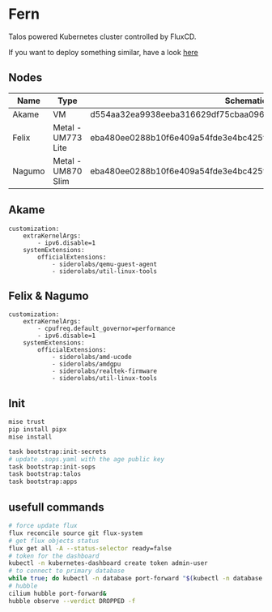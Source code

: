 # Fern

Talos powered Kubernetes cluster controlled by FluxCD.

If you want to deploy something similar, have a look [here](https://github.com/onedr0p/cluster-template)

## Nodes

| Name   | Type               | SchematicId                                                      | CPU | RAM  |
|--------|--------------------|------------------------------------------------------------------|-----|------|
| Akame  | VM                 | d554aa32ea9938eeba316629df75cbaa0968e4a52e14673a3e647bbe98ec09f7 | 8   | 32GB |
| Felix  | Metal - UM773 Lite | eba480ee0288b10f6e409a54fde3e4bc425f18f56efbd12bf2a343a9334517fd | 16  | 64GB |
| Nagumo | Metal - UM870 Slim | eba480ee0288b10f6e409a54fde3e4bc425f18f56efbd12bf2a343a9334517fd | 16  | 96GB |

## Akame

```
customization:
    extraKernelArgs:
        - ipv6.disable=1
    systemExtensions:
        officialExtensions:
            - siderolabs/qemu-guest-agent
            - siderolabs/util-linux-tools
```

## Felix & Nagumo

```
customization:
    extraKernelArgs:
        - cpufreq.default_governor=performance
        - ipv6.disable=1
    systemExtensions:
        officialExtensions:
            - siderolabs/amd-ucode
            - siderolabs/amdgpu
            - siderolabs/realtek-firmware
            - siderolabs/util-linux-tools
```

## Init

```bash
mise trust
pip install pipx
mise install

task bootstrap:init-secrets
# update .sops.yaml with the age public key
task bootstrap:init-sops
task bootstrap:talos
task bootstrap:apps
```

## usefull commands

```bash
# force update flux
flux reconcile source git flux-system
# get flux objects status
flux get all -A --status-selector ready=false
# token for the dashboard
kubectl -n kubernetes-dashboard create token admin-user
# to connect to primary database
while true; do kubectl -n database port-forward "$(kubectl -n database get pods -l postgres-operator.crunchydata.com/role=master -o name)" 15432:5432; done
# hubble
cilium hubble port-forward&
hubble observe --verdict DROPPED -f
```
